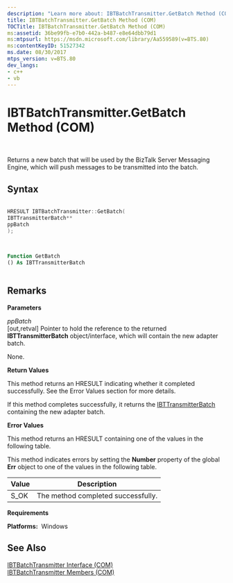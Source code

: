```yaml
---
description: "Learn more about: IBTBatchTransmitter.GetBatch Method (COM)"
title: IBTBatchTransmitter.GetBatch Method (COM)
TOCTitle: IBTBatchTransmitter.GetBatch Method (COM)
ms:assetid: 36be99fb-e7b0-442a-b487-e8e64dbb79d1
ms:mtpsurl: https://msdn.microsoft.com/library/Aa559589(v=BTS.80)
ms:contentKeyID: 51527342
ms.date: 08/30/2017
mtps_version: v=BTS.80
dev_langs:
- c++
- vb
---
```


# IBTBatchTransmitter.GetBatch Method (COM)

 

Returns a new batch that will be used by the BizTalk Server Messaging Engine, which will push messages to be transmitted into the batch.

## Syntax

``` c++
  
HRESULT IBTBatchTransmitter::GetBatch(  
IBTTransmitterBatch**  
ppBatch  
);  
  
```

``` vb
  
Function GetBatch
() As IBTTransmitterBatch  
  
```

## Remarks

**Parameters**

*ppBatch*  
\[out,retval\] Pointer to hold the reference to the returned **IBTTransmitterBatch** object/interface, which will contain the new adapter batch.

None.

**Return Values**

This method returns an HRESULT indicating whether it completed successfully. See the Error Values section for more details.

If this method completes successfully, it returns the [IBTTransmitterBatch](ibttransmitterbatch-interface-com.md) containing the new adapter batch.

**Error Values**

This method returns an HRESULT containing one of the values in the following table.

This method indicates errors by setting the **Number** property of the global **Err** object to one of the values in the following table.

<table>
<thead>
<tr class="header">
<th>Value</th>
<th>Description</th>
</tr>
</thead>
<tbody>
<tr class="odd">
<td>S_OK</td>
<td>The method completed successfully.</td>
</tr>
</tbody>
</table>


**Requirements**

**Platforms:**  Windows

## See Also

[IBTBatchTransmitter Interface (COM)](ibtbatchtransmitter-interface-com.md)  
[IBTBatchTransmitter Members (COM)](ibtbatchtransmitter-members-com.md)

